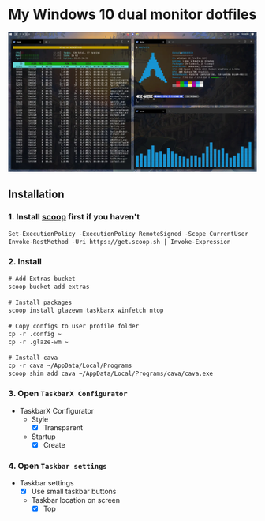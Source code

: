 # My Windows 10 dual monitor dotfiles

![Preview](preview.webp)

## Installation

### 1. Install [scoop](https://scoop.sh/) first if you haven't

```pwsh
Set-ExecutionPolicy -ExecutionPolicy RemoteSigned -Scope CurrentUser
Invoke-RestMethod -Uri https://get.scoop.sh | Invoke-Expression
```

### 2. Install

```pwsh
# Add Extras bucket
scoop bucket add extras

# Install packages
scoop install glazewm taskbarx winfetch ntop

# Copy configs to user profile folder
cp -r .config ~
cp -r .glaze-wm ~

# Install cava
cp -r cava ~/AppData/Local/Programs
scoop shim add cava ~/AppData/Local/Programs/cava/cava.exe
```

### 3. Open `TaskbarX Configurator`

- TaskbarX Configurator
  - Style
    - [x] Transparent
  - Startup
    - [x] Create

### 4. Open `Taskbar settings`

- Taskbar settings
  - [x] Use small taskbar buttons
  - Taskbar location on screen
    - [x] Top
